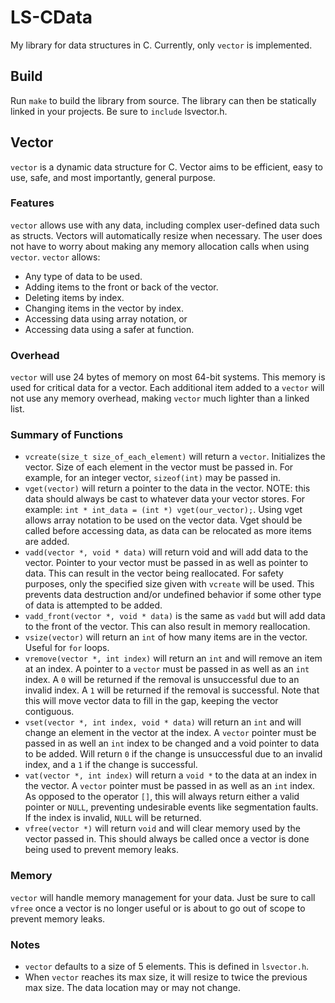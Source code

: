 # LS-CData
My library for data structures in C. Currently, only `vector` is implemented.

## Build
Run `make` to build the library from source. The library can then be statically linked in your projects. Be sure to `include` lsvector.h.

## Vector
`vector` is a dynamic data structure for C. Vector aims to be efficient, easy to use,
safe, and most importantly, general purpose.

### Features
`vector` allows use with any data, including complex user-defined data such as structs.
Vectors will automatically resize when necessary. The user does not have to worry about
making any memory allocation calls when using `vector`. `vector` allows:

- Any type of data to be used.
- Adding items to the front or back of the vector.
- Deleting items by index.
- Changing items in the vector by index.
- Accessing data using array notation, or
- Accessing data using a safer at function.

### Overhead
`vector` will use 24 bytes of memory on most 64-bit systems. This memory is used for
critical data for a vector. Each additional item added to a `vector` will not use any
memory overhead, making `vector` much lighter than a linked list.

### Summary of Functions
- `vcreate(size_t size_of_each_element)` will return a `vector`. Initializes the vector. Size of each
element in the vector must be passed in. For example, for an integer vector, `sizeof(int)` may be passed in.
-  `vget(vector)` will return a pointer to the data in the vector. NOTE: this data should always be cast to whatever
data your vector stores. For example: `int * int_data = (int *) vget(our_vector);`. Using vget allows array notation
to be used on the vector data. Vget should be called before accessing data, as data can be relocated as more items are added.
- `vadd(vector *, void * data)` will return void and will add data to the vector. Pointer to your vector must be passed in as
well as pointer to data. This can result in the vector being reallocated. For safety purposes, only the specified size given with `vcreate` will be used. This prevents data
destruction and/or undefined behavior if some other type of data is attempted to be added.
- `vadd_front(vector *, void * data)` is the same as `vadd` but will add data to the front of the vector. This can also
result in memory reallocation.
- `vsize(vector)` will return an `int` of how many items are in the vector. Useful for `for` loops.
- `vremove(vector *, int index)` will return an `int` and will remove an item at an index. A pointer to a `vector` must be
passed in as well as an `int` index. A `0` will be returned if the removal is unsuccessful due to an invalid index. A `1` will
be returned if the removal is successful. Note that this will move vector data to fill in the gap, keeping the vector contiguous.
- `vset(vector *, int index, void * data)` will return an `int` and will change an element in the vector at the index. A `vector`
pointer must be passed in as well an `int` index to be changed and a void pointer to data to be added. Will return `0` if the
change is unsuccessful due to an invalid index, and a `1` if the change is successful.
- `vat(vector *, int index)` will return a `void *` to the data at an index in the vector. A `vector` pointer must be passed in
as well as an `int` index. As opposed to the operator `[]`, this will always return either a valid pointer or `NULL`, preventing
undesirable events like segmentation faults. If the index is invalid, `NULL` will be returned.
- `vfree(vector *)` will return `void` and will clear memory used by the vector passed in. This should always be called once a vector is done being used to prevent memory leaks.

### Memory
`vector` will handle memory management for your data. Just be sure to call `vfree` once a vector is no longer useful or is about to
go out of scope to prevent memory leaks.

### Notes
- `vector` defaults to a size of 5 elements. This is defined in `lsvector.h`.
-  When `vector` reaches its max size, it will resize to twice the previous max size. The data location may or may not change.  
